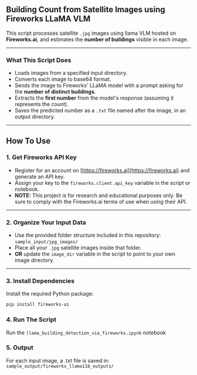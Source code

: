 ## Building Count from Satellite Images using Fireworks LLaMA VLM

This script processes satellite `.jpg` images using llama VLM hosted on **Fireworks.ai**, and estimates the **number of buildings** visible in each image.

---

### What This Script Does

- Loads images from a specified input directory.
- Converts each image to base64 format.
- Sends the image to Fireworks' LLaMA model with a prompt asking for the **number of distinct buildings**.
- Extracts the **first number** from the model's response (assuming it represents the count).
- Saves the predicted number as a `.txt` file named after the image, in an output directory.

---

## How To Use

### 1. Get Fireworks API Key
- Register for an account on [https://fireworks.ai](https://fireworks.ai) and generate an API key.
- Assign your key to the `fireworks.client.api_key` variable in the script or notebook.
- **NOTE:** This project is for research and educational purposes only. Be sure to comply with the Fireworks.ai terms of use when using their API.

---

### 2. Organize Your Input Data

- Use the provided folder structure included in this repository:  
  `sample_input/jpg_images/`
- Place all your `.jpg` satellite images inside that folder.  
- **OR** update the `image_dir` variable in the script to point to your own image directory.

---

### 3. Install Dependencies

Install the required Python package:

```bash
pip install fireworks-ai
```

### 4. Run The Script
Run the `llama_building_detection_via_fireworks.ipynb` notebook

### 5. Output
For each input image, a .txt file is saved in: `sample_output/fireworks_llama11b_outputs/`